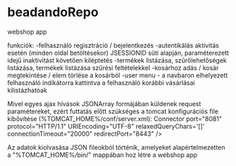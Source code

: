 # beadandoRepo
webshop app

funkciók:
-felhasználó regisztráció / bejelentkezés
-autentikálás aktivitás esetén (minden oldal betöltésekor) JSESSIONID süti alapján, paraméterezett idejű inaktivitást követően kiléptetés
-termékek listázása, szűrőlehetőségek listázása, termékek listázása szűrési feltételekkel
-kosárhoz adás / kosár megtekintése / elem törlése a kosárból
-user menu - a navbaron elhelyezett felhasználó indikátorra kattintva a felhasználó korábbi vásárlásai kilistázhatóak

Mivel egyes ajax hívások JSONArray formájában küldenek request paramétereket, ezért futtatás előtt szükséges a tomcat konfigurációs file kibővítése (%TOMCAT_HOME%/conf/server.xml):
Connector port="8081" protocol="HTTP/1.1" URIEncoding="UTF-8" relaxedQueryChars='[]'
               connectionTimeout="20000"
               redirectPort="8443" />
               
Az adatok kiolvasása JSON fileokból történik, amelyeket alapértelmezetten a "%TOMCAT_HOME%/bin/" mappában hoz létre a webshop app
